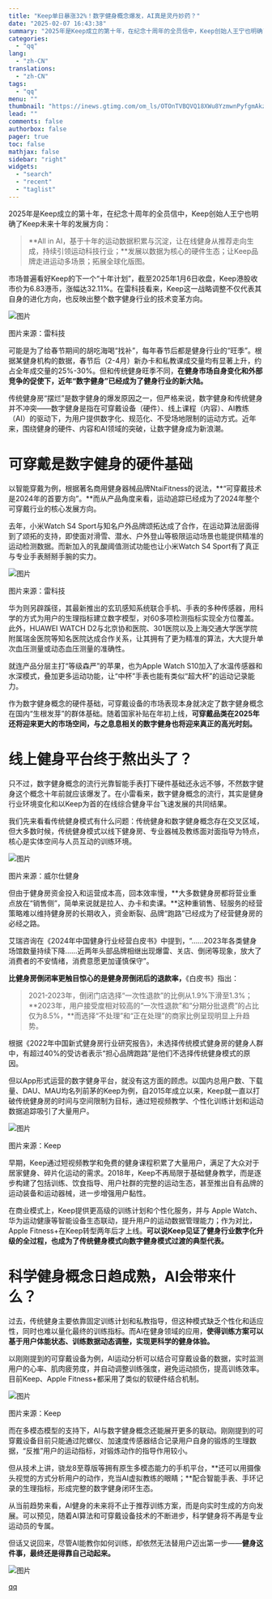 ```yaml
---
title: "Keep单日暴涨32%！数字健身概念爆发，AI真是灵丹妙药？"
date: "2025-02-07 16:43:38"
summary: "2025年是Keep成立的第十年，在纪念十周年的全员信中，Keep创始人王宁也明确了Keep未来十年..."
categories:
  - "qq"
lang:
  - "zh-CN"
translations:
  - "zh-CN"
tags:
  - "qq"
menu: ""
thumbnail: "https://inews.gtimg.com/om_ls/OTOnTVBQVQ18XWu8YzmwnPyfgmAkzMQ40wqIAV7d1l8b4AA_640360/0"
lead: ""
comments: false
authorbox: false
pager: true
toc: false
mathjax: false
sidebar: "right"
widgets:
  - "search"
  - "recent"
  - "taglist"
---
```


2025年是Keep成立的第十年，在纪念十周年的全员信中，Keep创始人王宁也明确了Keep未来十年的发展方向：

> **All in AI，基于十年的运动数据积累与沉淀，让在线健身从推荐走向生成，持续引领运动科技行业；**发展以数据为核心的硬件生态；让Keep品牌走进运动多场景；拓展全球化版图。

市场普遍看好Keep的下一个“十年计划”，截至2025年1月6日收盘，Keep港股收市价为6.83港币，涨幅达32.11%。在雷科技看来，Keep这一战略调整不仅代表其自身的进化方向，也反映出整个数字健身行业的技术变革方向。

![图片](https://inews.gtimg.com/om_bt/O1fqH5G5w6652KXTetADnKZeXcLDkmBW3tBQ8tovCMoOwAA/641)

图片来源：雷科技

可能是为了给春节期间的胡吃海喝“找补”，每年春节后都是健身行业的“旺季”。根据某健身机构的数据，春节后（2-4月）新办卡和私教课成交量均有显著上升，约占全年成交量的25%-30%。但和传统健身旺季不同，**在健身市场自身变化和外部竞争的促使下，近年“数字健身”已经成为了健身行业的新大陆。**

传统健身房“摆烂”是数字健身的爆发原因之一，但严格来说，数字健身和传统健身并不冲突——数字健身是指在可穿戴设备（硬件）、线上课程（内容）、AI教练（AI）的驱动下，为用户提供数字化、规范化、不受场地限制的运动方式。近年来，围绕健身的硬件、内容和AI领域的突破，让数字健身成为新浪潮。

**可穿戴是数字健身的硬件基础**
=================

以智能穿戴为例，根据著名商用健身器械品牌NtaiFitness的说法，**“可穿戴技术是2024年的首要方向”。**而从产品角度来看，运动追踪已经成为了2024年整个可穿戴行业的核心发展方向。

去年，小米Watch S4 Sport与知名户外品牌颂拓达成了合作，在运动算法层面得到了颂拓的支持，即使面对滑雪、潜水、户外登山等极限运动场景也能提供精准的运动检测数据。而新加入的乳酸阈值测试功能也让小米Watch S4 Sport有了真正与专业手表掰掰手腕的实力。

![图片](https://inews.gtimg.com/om_bt/ORwMXu5BMjsIMwn4204hn421x7OhXSHkJ0HvRMIqWCIm4AA/1000)

图片来源：雷科技

华为则另辟蹊径，其最新推出的玄玑感知系统联合手机、手表的多种传感器，用科学的方式为用户的生理指标建立数字模型，对60多项检测指标实现全方位覆盖。此外，HUAWEI WATCH D2与北京协和医院、301医院以及上海交通大学医学院附属瑞金医院等知名医院达成合作关系，让其拥有了更为精准的算法，大大提升单次血压测量或动态血压测量的准确性。

就连产品分层主打“等级森严”的苹果，也为Apple Watch S10加入了水温传感器和水深模式，叠加更多运动功能，让“中杯”手表也能有类似“超大杯”的运动记录能力。

作为数字健身概念的硬件基础，可穿戴设备的市场表现本身就决定了数字健身概念在国内“生根发芽”的群体基础。随着国家补贴在年初上线，**可穿戴品类在2025年还将迎来更大的市场空间，与之息息相关的数字健身也将迎来真正的高光时刻。**

**线上健身平台终于熬出头了？**
=================

只不过，数字健身概念的流行光靠智能手表打下硬件基础还永远不够，不然数字健身这个概念十年前就应该爆发了。在小雷看来，数字健身概念的流行，其实是健身行业环境变化和以Keep为首的在线综合健身平台飞速发展的共同结果。

我们先来看看传统健身模式有什么问题：传统健身和数字健身概念存在交叉区域，但大多数时候，传统健身模式以线下健身房、专业器械及教练面对面指导为特点，核心是实体空间与人员互动的训练环境。

![图片](https://inews.gtimg.com/om_bt/OnfmvkqZzwTQozC05GWKUn592bB05X9uxWo0cfLmt6GygAA/1000)

图片来源：威尔仕健身

但由于健身房资金投入和运营成本高，回本效率慢，**大多数健身房都将营业重点放在“销售侧”，简单来说就是拉人、办卡和卖课。**这种重销售、轻服务的经营策略难以维持健身房的长期收入，资金断裂、品牌“跑路”已经成为了经营健身房的必经之路。

艾瑞咨询在《2024年中国健身行业经营白皮书》中提到，“……2023年各类健身场馆数量持续下降……近两年头部品牌相继出现爆雷、关店、倒闭等现象，放大了消费者的不安情绪，消费意愿更加谨慎保守”。

**比健身房倒闭率更触目惊心的是健身房倒闭后的退款率，**《白皮书》指出：

> 2021-2023年，倒闭门店选择“一次性退款”的比例从1.9%下滑至1.3%；**2023年，用户接受度相对较高的“一次性退款”和“分期分批退费”的占比仅为8.5%，**而选择“不处理”和“正在处理”的商家比例呈现明显上升趋势。

根据《2022年中国新式健身房行业研究报告》，未选择传统模式健身房的健身人群中，有超过40%的受访者表示“担心品牌跑路”是他们不选择传统健身模式的原因。

但以App形式运营的数字健身平台，就没有这方面的顾虑。以国内总用户数、下载量、DAU、MAU均名列前茅的Keep为例，自2015年成立以来，Keep就一直以打破传统健身房的时间与空间限制为目标，通过短视频教学、个性化训练计划和运动数据追踪吸引了大量用户。

![图片](https://inews.gtimg.com/om_bt/O34eGCHhO_qMZXvkcbkHhmAnWaTQ1R1ZZyIeN9ZFyz5oMAA/641)

图片来源：Keep

早期，Keep通过短视频教学和免费的健身课程积累了大量用户，满足了大众对于居家健身、碎片化运动的需求。2018年，Keep不再局限于基础健身教学，而是逐步构建了包括训练、饮食指导、用户社群的完整的运动生态，甚至推出自有品牌的运动装备和运动器械，进一步增强用户黏性。

在商业模式上，Keep提供更高级的训练计划和个性化服务，并与 Apple Watch、华为运动健康等智能设备生态联动，提升用户的运动数据管理能力；作为对比，Apple Fitness+在Keep转型两年后才上线。**可以说Keep见证了健身行业数字化升级的全过程，也成为了传统健身模式向数字健身模式过渡的典型代表。**

**科学健身概念日趋成熟，AI会带来什么？**
=======================

过去，传统健身主要依靠固定训练计划和私教指导，但这种模式缺乏个性化和适应性，同时也难以量化最终的训练指标。而AI在健身领域的应用，**使得训练方案可以基于用户体能状态、训练数据动态调整，实现更科学的健身体验。**

以刚刚提到的可穿戴设备为例，AI运动分析可以结合可穿戴设备的数据，实时监测用户的心率、肌肉疲劳度，并自动调整训练强度，避免运动损伤，提高训练效率。目前Keep、Apple Fitness+都采用了类似的软硬件结合机制。

![图片](https://inews.gtimg.com/om_bt/Ou32fmU0tfa9Vh43mTa3PkZSIant_DzIa-r2JTZH6uD5MAA/641)

图片来源：Keep

而在多模态模型的支持下，AI与数字健身概念还能展开更多的联动。刚刚提到的可穿戴设备目前只能通过陀螺仪、加速度传感器结合记录用户自身的锻炼的生理数据，“反推”用户的运动指标，对锻炼动作的指导作用较小。

但从技术上讲，骁龙8至尊版等拥有原生多模态能力的手机平台，**还可以用摄像头视觉的方式分析用户的动作，充当AI虚拟教练的眼睛；**配合智能手表、手环记录的生理指标，形成完整的数字健身闭环生态。

从当前趋势来看，AI健身的未来将不止于推荐训练方案，而是向实时生成的方向发展。可以预见，随着AI算法和可穿戴设备技术的不断进步，科学健身将不再是专业运动员的专属。

但话又说回来，尽管AI能教你如何训练，却依然无法替用户迈出第一步——**健身这件事，最终还是得靠自己动起来。**

![图片](https://inews.gtimg.com/om_bt/OXLBSFBvUe7BvvM5OCkFW0BqRZGWlQk-8JqV_59hOvojUAA/641)

[qq](https://new.qq.com/rain/a/20250207A067TU00)
